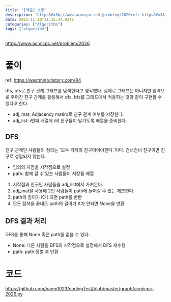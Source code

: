 ```yaml
---
title: "[백준] 소풍"
description: "https&#x3A;//www.acmicpc.net/problem/2026ref: https&#x3A;//westmino.tistory.com/84dfs, bfs로 친구 관계 그래프를 탐색한다고 생각했다. 실제로 그래프는 아니지만 입력으로 주어진 친구 관계를 활용해서 "
date: 2021-11-10T11:35:47.937Z
categories: ["Algorithm"]
tags: ["algorithm"]
---
```

https://www.acmicpc.net/problem/2026

# 풀이
ref: https://westmino.tistory.com/84

dfs, bfs로 친구 관계 그래프를 탐색한다고 생각했다. 실제로 그래프는 아니지만 입력으로 주어진 친구 관계를 활용해서 dfs, bfs를 그래프에서 적용하는 것과 같이 구현할 수 있다고 한다.

- adj_mat: Adjacency matirx로 친구 관계 여부를 저장한다.
- adj_list: i번째 배열에 i의 친구들이 담기도록 배열을 준비한다.

## DFS
친구 관계인 사람들의 정의는 '모두 각자의 친구이어야한다.'이다. 건너건너 친구이면 친구로 성립되지 않는다.
- 임의의 지점을 시작점으로 설정
- path: 함께 갈 수 있는 사람들이 저장될 배열
1. 시작점과 친구인 사람들을 adj_list에서 가져온다.
2. adj_mat을 사용해 2번 사람들이 path에 들어갈 수 있는 체크한다.
3. path의 길이가 K가 되면 path를 반환
4. 모든 탐색을 끝내도 path의 길이가 K가 안되면 None을 반환

## DFS 결과 처리
DFS를 통해 None 혹은 path를 얻을 수 있다.
- None: 다른 사람을 DFS의 시작점으로 설정해서 DFS 재수행
- path: path 정렬 후 반환

# 코드
https://github.com/naem1023/codingTest/blob/master/graph/acmicpc-2026.py
